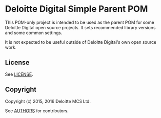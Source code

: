 # Deloitte Digital Simple Parent POM

This POM-only project is intended to be used as the parent POM for some Deloitte Digital open source projects. It sets recommended library versions and some common settings.

It is not expected to be useful outside of Deloitte Digital's own open source work.

## License

See [LICENSE](LICENSE.txt).

## Copyright

Copyright (c) 2015, 2016 Deloitte MCS Ltd.

See [AUTHORS](AUTHORS.txt) for contributors.